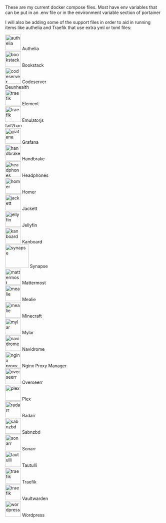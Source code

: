 These are my current docker compose files.  Most have env variables that can be put in an .env file or in the environment variable section of portainer

I will also be adding some of the support files in order to aid in running items like authelia and Traefik that use extra yml or toml files:

<img src="https://github.com/andrew-busbee/homer-icons/raw/master/png/authelia.png" alt="authelia" width="50"> Authelia<BR>
<img src="https://github.com/andrew-busbee/homer-icons/raw/master/png/bookstack.png" alt="bookstack" width="50"> Bookstack<BR>
<img src="https://github.com/andrew-busbee/homer-icons/raw/master/png/codeserver.png" alt="codeserver" width="50"> Codeserver<BR>
Deunhealth<BR>
<img src="https://github.com/andrew-busbee/homer-icons/raw/master/png/element.png" alt="traefik" width="50"> Element<BR>
<img src="https://github.com/andrew-busbee/homer-icons/raw/master/png/emulatorjs.png" alt="traefik" width="50"> Emulatorjs<BR>
fail2ban<BR>
<img src="https://github.com/andrew-busbee/homer-icons/raw/master/png/grafana.png" alt="grafana" width="50"> Grafana<BR>
<img src="https://github.com/andrew-busbee/homer-icons/raw/master/png/handbrake.png" alt="handbrake" width="50"> Handbrake<BR>
<img src="https://github.com/andrew-busbee/homer-icons/raw/master/png/headphones.png" alt="headphones" width="50"> Headphones<BR>
<img src="https://github.com/andrew-busbee/homer-icons/raw/master/png/homer.png" alt="homer" width="50"> Homer<BR>
<img src="https://github.com/andrew-busbee/homer-icons/raw/master/png/jackett.png" alt="jackett" width="50"> Jackett<BR>
<img src="https://github.com/andrew-busbee/homer-icons/raw/master/png/jellyfin.png" alt="jellyfin" width="50"> Jellyfin<BR>
<img src="https://github.com/andrew-busbee/homer-icons/raw/master/png/kanboard.png" alt="kanboard" width="50"> Kanboard<BR>
<img src="https://github.com/andrew-busbee/homer-icons/raw/master/png/matrix.png" alt="synapse" width="75"> Synapse<BR>
<img src="https://github.com/andrew-busbee/homer-icons/raw/master/png/mattermost.png" alt="mattermost" width="50"> Mattermost<BR>
<img src="https://github.com/andrew-busbee/homer-icons/raw/master/png/mealie.png" alt="mealie" width="50"> Mealie<BR>
<img src="https://github.com/andrew-busbee/homer-icons/raw/master/png/minecraft.png" alt="mealie" width="50"> Minecraft<BR>
<img src="https://github.com/andrew-busbee/homer-icons/raw/master/png/mylar.png" alt="mylar" width="50"> Mylar<BR>
<img src="https://github.com/andrew-busbee/homer-icons/raw/master/png/navidrome.png" alt="navidrome" width="50"> Navidrome<BR>
<img src="https://github.com/andrew-busbee/homer-icons/raw/master/png/nginxproxymanager.png" alt="nginx proxy manager" width="50"> Nginx Proxy Manager<BR>
<img src="https://github.com/andrew-busbee/homer-icons/raw/master/png/overseerr.png" alt="overseerr" width="50"> Overseerr<BR>
<img src="https://github.com/andrew-busbee/homer-icons/raw/master/png/plex.png" alt="plex" width="50"> Plex<BR>
<img src="https://github.com/andrew-busbee/homer-icons/raw/master/png/radarr.png" alt="radarr" width="50"> Radarr<BR>
<img src="https://github.com/andrew-busbee/homer-icons/raw/master/png/sabnzbd.png" alt="sabnzbd" width="50"> Sabnzbd<BR>
<img src="https://github.com/andrew-busbee/homer-icons/raw/master/png/sonarr.png" alt="sonarr" width="50"> Sonarr<BR>
<img src="https://github.com/andrew-busbee/homer-icons/raw/master/png/tautulli.png" alt="tautulli" width="50"> Tautulli<BR>
<img src="https://github.com/andrew-busbee/homer-icons/raw/master/png/traefik.png" alt="traefik" width="50"> Traefik<BR>
<img src="https://github.com/andrew-busbee/homer-icons/raw/master/png/bitwarden.png" alt="traefik" width="50"> Vaultwarden<BR>
<img src="https://github.com/andrew-busbee/homer-icons/raw/master/png/wordpress.png" alt="wordpress" width="50"> Wordpress<BR>
